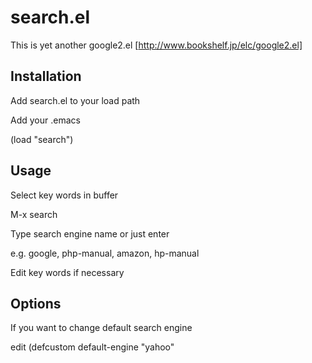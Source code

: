 # search.el

This is yet another google2.el [http://www.bookshelf.jp/elc/google2.el]

## Installation

Add search.el to your load path

Add your .emacs

 (load "search")


## Usage

Select key words in buffer

M-x search

Type search engine name or just enter

 e.g. google, php-manual, amazon, hp-manual

Edit key words if necessary


## Options

If you want to change default search engine

edit (defcustom default-engine "yahoo"
